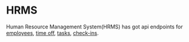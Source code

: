 # HRMS

Human Resource Management System(HRMS) has got api endpoints for [employees](#employees), [time off](#time-off-requests), [tasks](#tasks), [check-ins](#automatic-check-ins).